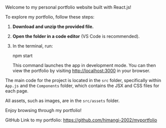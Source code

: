 Welcome to my personal portfolio website built with React.js!

To explore my portfolio, follow these steps:

1. **Download and unzip the provided file.**
2. **Open the folder in a code editor** (VS Code is recommended).
3. In the terminal, run:
   
   npm start
  

   This command launches the app in development mode. You can then view the portfolio by visiting [http://localhost:3000](http://localhost:3000) in your browser.

The main code for the project is located in the `src` folder, specifically within `App.js` and the `Components` folder, which contains the JSX and CSS files for each page. 

All assets, such as images, are in the `src/assets` folder.

Enjoy browsing through my portfolio!

GitHub Link to my portfolio: https://github.com/himangi-2002/myportfolio
